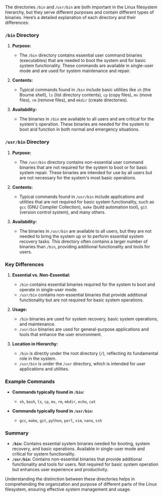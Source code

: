 The directories `/bin` and `/usr/bin` are both important in the Linux filesystem hierarchy, but they serve different purposes and contain different types of binaries. Here’s a detailed explanation of each directory and their differences:

### `/bin` Directory

1. **Purpose:**
   - The `/bin` directory contains essential user command binaries (executables) that are needed to boot the system and for basic system functionality. These commands are available in single-user mode and are used for system maintenance and repair.

2. **Contents:**
   - Typical commands found in `/bin` include basic utilities like `sh` (the Bourne shell), `ls` (list directory contents), `cp` (copy files), `mv` (move files), `rm` (remove files), and `mkdir` (create directories).

3. **Availability:**
   - The binaries in `/bin` are available to all users and are critical for the system's operation. These binaries are needed for the system to boot and function in both normal and emergency situations.

### `/usr/bin` Directory

1. **Purpose:**
   - The `/usr/bin` directory contains non-essential user command binaries that are not required for the system to boot or for basic system repair. These binaries are intended for use by all users but are not necessary for the system's most basic operations.

2. **Contents:**
   - Typical commands found in `/usr/bin` include applications and utilities that are not required for basic system functionality, such as `gcc` (GNU Compiler Collection), `make` (build automation tool), `git` (version control system), and many others.

3. **Availability:**
   - The binaries in `/usr/bin` are available to all users, but they are not needed to bring the system up or to perform essential system recovery tasks. This directory often contains a larger number of binaries than `/bin`, providing additional functionality and tools for users.

### Key Differences

1. **Essential vs. Non-Essential:**
   - `/bin` contains essential binaries required for the system to boot and operate in single-user mode.
   - `/usr/bin` contains non-essential binaries that provide additional functionality but are not required for basic system operations.

2. **Usage:**
   - `/bin` binaries are used for system recovery, basic system operations, and maintenance.
   - `/usr/bin` binaries are used for general-purpose applications and tools that enhance the user environment.

3. **Location in Hierarchy:**
   - `/bin` is directly under the root directory (`/`), reflecting its fundamental role in the system.
   - `/usr/bin` is under the `/usr` directory, which is intended for user applications and utilities.

### Example Commands

- **Commands typically found in `/bin`:**
  - `sh`, `bash`, `ls`, `cp`, `mv`, `rm`, `mkdir`, `echo`, `cat`

- **Commands typically found in `/usr/bin`:**
  - `gcc`, `make`, `git`, `python`, `perl`, `vim`, `nano`, `ssh`

### Summary

- **`/bin`:** Contains essential system binaries needed for booting, system recovery, and basic operations. Available in single-user mode and critical for system functionality.
- **`/usr/bin`:** Contains non-essential binaries that provide additional functionality and tools for users. Not required for basic system operation but enhances user experience and productivity.

Understanding the distinction between these directories helps in comprehending the organization and purpose of different parts of the Linux filesystem, ensuring effective system management and usage.
